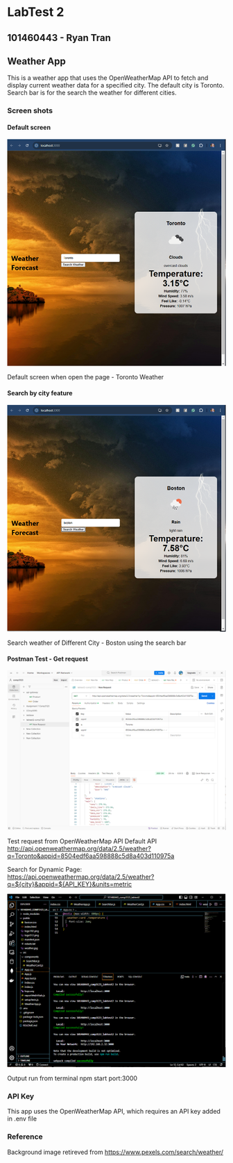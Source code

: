 # LabTest 2 
## 101460443 - Ryan Tran

## Weather App
This is a weather app that uses the OpenWeatherMap API to fetch and display current weather data for a specified city.
The default city is Toronto.
Search bar is for the search the weather for different cities.

### Screen shots

#### Default screen
![Weather App Screenshot - Dafault Page](public/labtest2-comp3123-default.png)

 Default screen when open the page - Toronto Weather

#### Search by city feature
 ![Weather App Screenshot - Boston](public/labtest2-3123-boston.png)

 Search weather of Different City - Boston using the search bar

#### Postman Test - Get request

![Postman Test - Get from API request](public/labtest23123-postman.png)

Test request from OpenWeatherMap API
Default API
 http://api.openweathermap.org/data/2.5/weather?q=Toronto&appid=8504edf6aa598888c5d8a403d110975a

Search for Dynamic Page:
https://api.openweathermap.org/data/2.5/weather?q=${city}&appid=${API_KEY}&units=metric

![Terminal ](public/labtest2-3123-output.png)

Output run from terminal 
npm start
port:3000

 ### API Key

This app uses the OpenWeatherMap API, which requires an API key added in .env file

### Reference
Background image retireved from  https://www.pexels.com/search/weather/